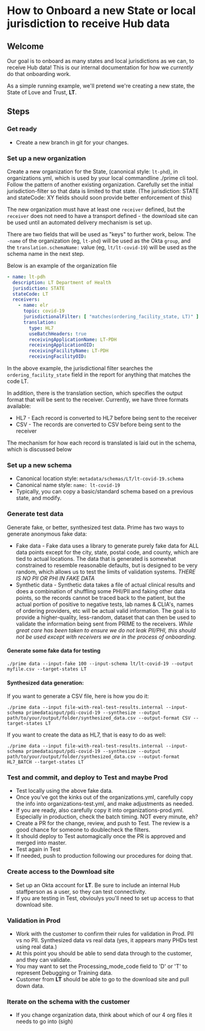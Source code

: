# How to Onboard a new State or local jurisdiction to receive Hub data

## Welcome

Our goal is to onboard as many states and local jurisdictions as we can, to receive Hub data!
This is our internal documentation for how we _currently_ do that onboarding work.

As a simple running example, we'll pretend we're creating a new state, the State of Love and Trust, **LT**.  

## Steps

### Get ready

-  Create a new branch in git for your changes.

### Set up a new organization

Create a new organization for the State, (canonical style: `lt-phd`), in organizations.yml, which is used by your local commandline ./prime cli tool.  Follow the pattern of another existing organization.  Carefully set the initial jurisdiction-filter so that data is limited to that state.  (The jurisdiction: STATE and  stateCode: XY  fields should soon provide better enforcement of this)

The new organization must have at least one `receiver` defined, but the `receiver` does not need to have a transport defined - the download site can be used until an automated delivery mechanism is set up.

There are two fields that will be used as "keys" to further work, below.   The `-name` of the organization (eg, `lt-phd`) will be used as the Okta `group`, and the `translation.schemaName:` value (eg, `lt/lt-covid-19`) will be used as the schema name in the next step.

Below is an example of the organization file

```yaml
- name: lt-pdh
  description: LT Department of Health
  jurisdiction: STATE
  stateCode: LT
  receivers:
    - name: elr
      topic: covid-19
      jurisdictionalFilter: [ "matches(ordering_facility_state, LT)" ]
      translation:
        type: HL7
        useBatchHeaders: true
        receivingApplicationName: LT-PDH
        receivingApplicationOID: 
        receivingFacilityName: LT-PDH
        receivingFacilityOID: 
```

In the above example, the jurisdictional filter searches the `ordering_facility_state` field in the report for anything that matches the code LT.

In addition, there is the translation section, which specifies the output format that will be sent to the receiver. Currently, we have three formats available:

- HL7 - Each record is converted to HL7 before being sent to the receiver
- CSV - The records are converted to CSV before being sent to the receiver

The mechanism for how each record is translated is laid out in the schema, which is discussed below

### Set up a new schema

- Canonical location style:   `metadata/schemas/LT/lt-covid-19.schema`
- Canonical name style: `name: lt-covid-19`
- Typically, you can copy a basic/standard schema based on a previous state, and modify.

### Generate test data

Generate fake, or better, synthesized test data. Prime has two ways to generate anonymous fake data:

- Fake data - Fake data uses a library to generate purely fake data for ALL data points except for the city, state, postal code, and county, which are tied to actual locations. The data that is generated is somewhat constrained to resemble reasonable defaults, but is designed to be very random, which allows us to test the limits of validation systems. *THERE IS NO PII OR PHI IN FAKE DATA*
- Synthetic data - Synthetic data takes a file of actual clinical results and does a combination of shuffling some PHI/PII and faking other data points, so the records cannot be traced back to the patient, but the actual portion of positive to negative tests, lab names & CLIA's, names of ordering providers, etc will be actual valid information. The goal is to provide a higher-quality, less-random, dataset that can then be used to validate the information being sent from PRIME to the receivers. *While great care has been taken to ensure we do not leak PII/PHI, this should not be used except with receivers we are in the process of onboarding.* 

#### Generate some fake data for testing
```
./prime data --input-fake 100 --input-schema lt/lt-covid-19 --output myfile.csv --target-states LT
```

#### Synthesized data generation:
If you want to generate a CSV file, here is how you do it:
```
./prime data --input file-with-real-test-results.internal --input-schema primedatainput/pdi-covid-19 --synthesize --output path/to/your/output/folder/synthesized_data.csv --output-format CSV --target-states LT
```

If you want to create the data as HL7, that is easy to do as well:
```
./prime data --input file-with-real-test-results.internal --input-schema primedatainput/pdi-covid-19 --synthesize --output path/to/your/output/folder/synthesized_data.csv --output-format HL7_BATCH --target-states LT
```

### Test and commit, and deploy to Test and maybe Prod

- Test locally using the above fake data.
- Once you've got the kinks out of the organizations.yml, carefully copy the info into organizations-test.yml, and make adjustments as needed.
- If you are ready, also carefully copy it into organizations-prod.yml.  Especially in production, check the batch timing.  NOT every minute, eh?
- Create a PR for the change, review, and push to Test.  The review is a good chance for someone to doublecheck the filters.
- It should deploy to Test automagically once the PR is approved and merged into master.
- Test again in Test
- If needed, push to production following our procedures for doing that.

### Create access to the Download site

- Set up an Okta account for **LT**.  Be sure to include an internal Hub staffperson as a user, so they can test connectivity.  
- If you are testing in Test, obvioulys you'll need to set up access to that download site.

### Validation in Prod

- Work with the customer to confirm their rules for validation in Prod.   PII vs no PII.  Synthesized data vs real data (yes, it appears many PHDs test using real data.)
- At this point you should be able to send data through to the customer, and they can validate.
- You may want to set the Processing_mode_code field to 'D' or 'T' to represent Debugging or Training data.
- Customer from **LT** should be able to go to the download site and pull down data.

### Iterate on the schema with the customer

- If you change organization data, think about which of our 4 org files it needs to go into (sigh)
